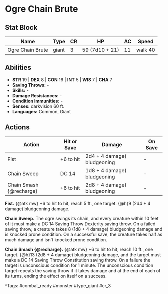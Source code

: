 # Ogre Chain Brute

## Stat Block

| Name | Type | CR | HP | AC | Speed |
|------|------|----|----|----|-------|
| Ogre Chain Brute | giant | 3 | 59 (7d10 + 21) | 11 | walk 40 |

## Abilities

- **STR** 19 | **DEX** 8 | **CON** 16 | **INT** 5 | **WIS** 7 | **CHA** 7
- **Saving Throws:** -  
- **Skills:** -  
- **Damage Resistances:** -  
- **Condition Immunities:** -  
- **Senses:** darkvision 60 ft.  
- **Languages:** Common, Giant


## Actions

| Action | Hit or Save | Damage | On Save |
|--------|--------------|--------|----------|
| Fist | +6 to hit | 2d4 + 4 damage) bludgeoning | - |
| Chain Sweep | DC 14 | 1d8 + 4 damage) bludgeoning | - |
| Chain Smash {@recharge} | +6 to hit | 2d8 + 4 damage) bludgeoning | - |

**Fist.** {@atk mw} +6 to hit to hit, reach 5 ft., one target. {@h}9 (2d4 + 4 damage) bludgeoning damage.

**Chain Sweep.** The ogre swings its chain, and every creature within 10 feet of it must make a DC 14 Saving Throw Dexterity saving throw. On a failed saving throw, a creature takes 8 (1d8 + 4 damage) bludgeoning damage and is knocked prone condition. On a successful save, the creature takes half as much damage and isn't knocked prone condition.

**Chain Smash {@recharge}.** {@atk mw} +6 to hit to hit, reach 10 ft., one target. {@h}13 (2d8 + 4 damage) bludgeoning damage, and the target must make a DC 14 Saving Throw Constitution saving throw. On a failure the target is unconscious condition for 1 minute. The unconscious condition target repeats the saving throw if it takes damage and at the end of each of its turns, ending the effect on itself on a success.


^Tags: #combat_ready #monster #type_giant #cr_3